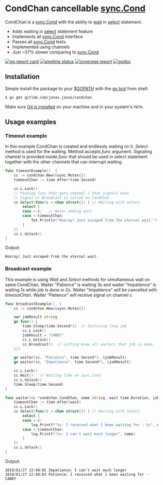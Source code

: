 # CondChan cancellable [sync.Cond](https://golang.org/pkg/sync/#Cond)  

CondChan is a [sync.Cond](https://golang.org/pkg/sync/#Cond) with the ability to [wait](https://golang.org/pkg/sync/#Cond.Wait) in [select](https://tour.golang.org/concurrency/5) statement. 

* Adds waiting in [select](https://tour.golang.org/concurrency/5) statement feature
* Implements all [sync.Cond](https://golang.org/pkg/sync/#Cond) interface
* Passes all [sync.Cond](https://golang.org/pkg/sync/#Cond) tests
* Implemented using channels
* Just ~37% slower comparing to [sync.Cond](https://golang.org/pkg/sync/#Cond) 

[![go report card](https://goreportcard.com/badge/gitlab.com/jonas.jasas/condchan)](https://goreportcard.com/report/gitlab.com/jonas.jasas/condchan)
[![pipeline status](https://gitlab.com/jonas.jasas/condchan/badges/master/pipeline.svg)](https://gitlab.com/jonas.jasas/condchan/commits/master)
[![coverage report](https://gitlab.com/jonas.jasas/condchan/badges/master/coverage.svg)](https://gitlab.com/jonas.jasas/condchan/commits/master)
[![godoc](https://godoc.org/gitlab.com/jonas.jasas/condchan?status.svg)](http://godoc.org/gitlab.com/jonas.jasas/condchan)


## Installation
Simple install the package to your [$GOPATH](https://github.com/golang/go/wiki/GOPATH "GOPATH") with the [go tool](https://golang.org/cmd/go/ "go command") from shell:
```bash
$ go get gitlab.com/jonas.jasas/condchan
```
Make sure [Git is installed](https://git-scm.com/downloads) on your machine and in your system's `PATH`.


## Usage examples

### Timeout example

In this example CondChan is created and endlessly waiting on it.
*Select* method is used for the waiting.
Method accepts *func* argument.
Signaling channel is provided inside *func* that should be used in select statement together with the other channels that can interrupt waiting.   

```go
func timeoutExample()  {
	cc := condchan.New(&sync.Mutex{})
	timeoutChan := time.After(time.Second)

	cc.L.Lock()
	// Passing func that gets channel c that signals when
	// Signal or Broadcast is called on CondChan
	cc.Select(func(c <-chan struct{}) { // Waiting with select
		select {
		case <-c:   // Never ending wait
		case <-timeoutChan:
			fmt.Println("Hooray! Just escaped from the eternal wait.")
		}
	})
	cc.L.Unlock()
}
```

Output:
```text
Hooray! Just escaped from the eternal wait.
```

### Broadcast example

This example is using *Wait* and *Select* methods for simultaneous wait on same CondChan.
Waiter "Patience" is waiting 3s and waiter "Impatience" is waiting 1s while job is done in 2s.
Waiter "Impatience" will be cancelled with *timeoutChan*.
Waiter "Patience" will receive signal on channel *c*.

```go
func broadcastExample()  {
	cc := condchan.New(&sync.Mutex{})

	var jobResult string
	go func() {
		time.Sleep(time.Second*2)  // Imitating long job
		cc.L.Lock()
		jobResult = "CANDY"
		cc.L.Unlock()
		cc.Broadcast()  // Letting know all waiters that job is done
	}()

	go waiter(cc, "Patience", time.Second*3, &jobResult)
	go waiter(cc, "Impatience", time.Second*1, &jobResult)

	cc.L.Lock()
	cc.Wait()   // Waiting like on sync.Cond
	cc.L.Unlock()
	time.Sleep(time.Second)
}

func waiter(cc *condchan.CondChan, name string, wait time.Duration, jobResult *string) {
	timeoutChan := time.After(wait)
	cc.L.Lock()
	cc.Select(func(c <-chan struct{}) { // Waiting with select
		select {
		case <-c:
			log.Printf("%s: I received what I been waiting for - %s", name, *jobResult)
		case <-timeoutChan:
			log.Printf("%s: I can't wait much longer", name)
		}
	})
	cc.L.Unlock()
}
```

Output:
```text
2019/01/27 22:48:02 Impatience: I can't wait much longer
2019/01/27 22:48:03 Patience: I received what I been waiting for - CANDY
```